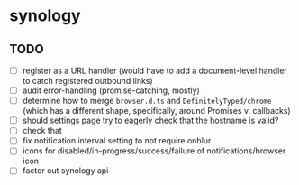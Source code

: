 # synology

## TODO

- [ ] register as a URL handler (would have to add a document-level handler to catch registered outbound links)
- [ ] audit error-handling (promise-catching, mostly)
- [ ] determine how to merge `browser.d.ts` and `DefinitelyTyped/chrome` (which has a different shape, specifically, around Promises v. callbacks)
- [ ] should settings page try to eagerly check that the hostname is valid?
- [ ] check that <audio> and <video> downloads work as expected
- [ ] fix notification interval setting to not require onblur
- [ ] icons for disabled/in-progress/success/failure of notifications/browser icon
- [ ] factor out synology api
